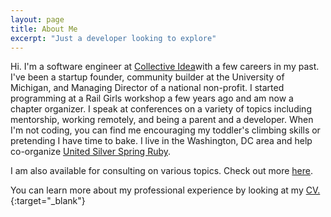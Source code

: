 ```yaml
---
layout: page
title: About Me
excerpt: "Just a developer looking to explore"
---
```


Hi. I'm a software engineer at [Collective Idea](http://collectiveidea.com/)with a few careers in my past. I've been a startup founder, community builder at the University of Michigan, and Managing Director of a national non-profit. I started programming at a Rail Girls workshop a few years ago and am now a chapter organizer. I speak at conferences on a variety of topics including mentorship, working remotely, and being a parent and a developer. When I'm not coding, you can find me encouraging my toddler's climbing skills or pretending I have time to bake. I live in the Washington, DC area and help co-organize [United Silver Spring Ruby](http://www.meetup.com/United-Silver-Spring-Ruby/).

I am also available for consulting on various topics. Check out more [here](http://daydreamsinruby.com/consulting).

You can learn more about my professional experience by looking at my
[CV.](http://daydreamsinruby.com/Allison_McMillan_CV.pdf){:target="_blank"}
